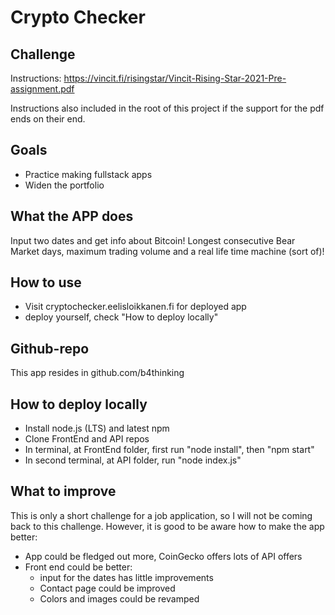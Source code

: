 # Crypto Checker

## Challenge

Instructions: https://vincit.fi/risingstar/Vincit-Rising-Star-2021-Pre-assignment.pdf

Instructions also included in the root of this project if the support for the pdf ends on their end.

## Goals

- Practice making fullstack apps
- Widen the portfolio

## What the APP does

Input two dates and get info about Bitcoin! Longest consecutive Bear Market days, maximum trading volume and a real life time machine (sort of)!

## How to use

- Visit cryptochecker.eelisloikkanen.fi for deployed app
- deploy yourself, check "How to deploy locally"

## Github-repo

This app resides in github.com/b4thinking

## How to deploy locally

- Install node.js (LTS) and latest npm 
- Clone FrontEnd and API repos
- In terminal, at FrontEnd folder, first run "node install", then "npm start"
- In second terminal, at API folder, run "node index.js"

## What to improve

This is only a short challenge for a job application, so I will not be coming back to this challenge. However, it is good to be aware how to make the app better:

- App could be fledged out more, CoinGecko offers lots of API offers
- Front end could be better:
    - input for the dates has little improvements
    - Contact page could be improved
    - Colors and images could be revamped
